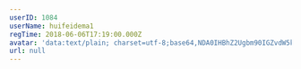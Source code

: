 ```yaml
---
userID: 1084
userName: huifeidema1
regTime: 2018-06-06T17:19:00.000Z
avatar: 'data:text/plain; charset=utf-8;base64,NDA0IHBhZ2Ugbm90IGZvdW5kCg=='
url: null
---
```



